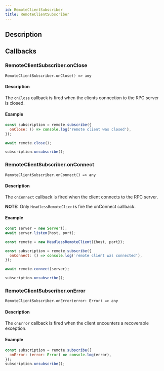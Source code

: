 ```yaml
---
id: RemoteClientSubscriber
title: RemoteClientSubscriber
---
```


## Description

## Callbacks

### RemoteClientSubscriber.onClose

`RemoteClientSubscriber.onClose() => any`

#### Description

The `onClose` callback is fired when the clients connection to the RPC server is
closed.

#### Example

```javascript
const subscription = remote.subscribe({
  onClose: () => console.log('remote client was closed'),
});

await remote.close();

subscription.unsubscribe();
```

### RemoteClientSubscriber.onConnect

`RemoteClientSubscriber.onConnect() => any`

#### Description

The `onConnect` callback is fired when the client connects to the RPC server.

**NOTE:** Only `HeadlessRemoteClient`s fire the onConnect callback.

#### Example

```javascript
const server = new Server();
await server.listen(host, port);

const remote = new HeadlessRemoteClient({host, port});

const subscription = remote.subscribe({
  onConnect: () => console.log('remote client was connected'),
});

await remote.connect(server);

subscription.unsubscribe();
```

### RemoteClientSubscriber.onError

`RemoteClientSubscriber.onError(error: Error) => any`

#### Description

The `onError` callback is fired when the client encounters a recoverable exception.

#### Example

```javascript
const subscription = remote.subscribe({
  onError: (error: Error) => console.log(error),
});
subscription.unsubscribe();
```
